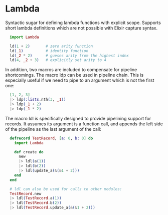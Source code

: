 # Lambda

Syntactic sugar for defining lambda functions with explicit scope. Supports short lambda definitions which are not possible with Elixir capture syntax.

```elixir
  import Lambda

  ld(1 + 2)       # zero arity function
  ld(_1)          # identity function
  ld(_2 * 2)      # gueses arity from the highest index
  ld(4, _2 + 3)   # explicitly set arity to 4
```

In addition, two macros are included to compensate for pipeline shortcomings.
The macro ldp can be used in pipeline chain. This is especially useful if we need to pipe to an argument which is not the first one:

```elixir
  [1, 2, 3]
  |> ldp(:lists.nth(3, _1))
  |> ldp(_1 + 2)
  |> ldp(_1 * 2)
```

The macro ldl is specifically designed to provide pipelining support for records. It assumes its argument is a function call, and appends the left side of the pipeline as the last argument of the call:

```elixir
  defrecord TestRecord, [a: 0, b: 0] do
    import Lambda

    def create do
      new
      |> ldl(a(1))
      |> ldl(b(2))
      |> ldl(update_a(&(&1 + 2)))
    end
  end

  # ldl can also be used for calls to other modules:
  TestRecord.new
  |> ldl(TestRecord.a(1))
  |> ldl(TestRecord.b(2))
  |> ldl(TestRecord.update_a(&(&1 + 2)))
```